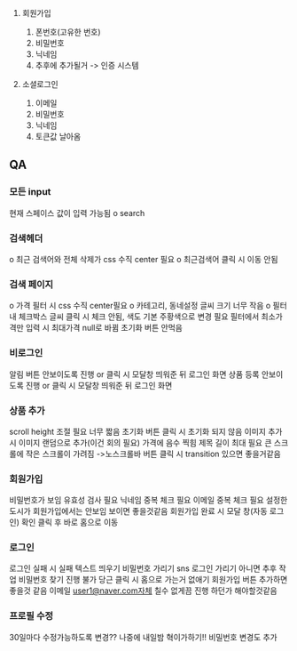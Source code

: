 1. 회원가입

   1. 폰번호(고유한 번호)
   2. 비밀번호
   3. 닉네임
   4. 추후에 추가될거 -> 인증 시스템

2. 소셜로그인
   1. 이메일
   2. 비밀번호
   3. 닉네임
   4. 토큰값 날아옴

## QA

### 모든 input

현재 스페이스 값이 입력 가능됨
o search

### 검색헤더

o 최근 검색어와 전체 삭제가 css 수직 center 필요
o 최근검색어 클릭 시 이동 안됨

### 검색 페이지

o 가격 필터 시 css 수직 center필요
o 카테고리, 동네설정 글씨 크기 너무 작음
o 필터 내 체크박스 글씨 클릭 시 체크 안됨, 색도 기본 주황색으로 변경 필요
필터에서 최소가격만 입력 시 최대가격 null로 바뀜
초기화 버튼 안먹음

### 비로그인

알림 버튼 안보이도록 진행 or 클릭 시 모달창 띄워준 뒤 로그인 화면
상품 등록 안보이도록 진행 or 클릭 시 모달창 띄워준 뒤 로그인 화면

### 상품 추가

scroll height 조절 필요 너무 짧음
초기화 버튼 클릭 시 초기화 되지 않음
이미지 추가 시 이미지 랜덤으로 추가(이건 회의 필요)
가격에 음수 찍힘
제목 길이 최대 필요
큰 스크롤에 작은 스크롤이 가려짐 ->노스크롤바
버튼 클릭 시 transition 있으면 좋을거같음

### 회원가입

비밀번호가 보임
유효성 검사 필요
닉네임 중복 체크 필요
이메일 중복 체크 필요
설정한 도시가 회원가입에서는 안보임 보이면 좋을것같음
회원가입 완료 시 모달 창(자동 로그인) 확인 클릭 후 바로 홈으로 이동

### 로그인

로그인 실패 시 실패 텍스트 띄우기
비밀번호 가리기
sns 로그인 가리기 아니면 추후 작업
비밀번호 찾기 진행 불가
당근 클릭 시 홈으로 가는거 없애기
회원가입 버튼 추가하면 좋을것 같음
이메일 user1@naver.com자체 칠수 없게끔 진행 하던가 해야할것같음

### 프로필 수정

30일마다 수정가능하도록 변경?? 나중에 내일밤 혁이가하기!!
비밀번호 변경도 추가

